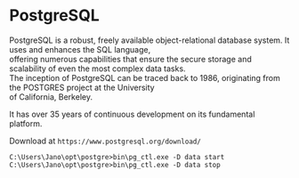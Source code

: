 # PostgreSQL

PostgreSQL is a robust, freely available object-relational database system. It uses and enhances the SQL language,  
offering numerous capabilities that ensure the secure storage and scalability of even the most complex data tasks.  
The inception of PostgreSQL can be traced back to 1986, originating from the POSTGRES project at the University  
of California, Berkeley.  

It has over 35 years of continuous development on its fundamental platform.  

Download at `https://www.postgresql.org/download/`

```
C:\Users\Jano\opt\postgre>bin\pg_ctl.exe -D data start
C:\Users\Jano\opt\postgre>bin\pg_ctl.exe -D data stop
```
